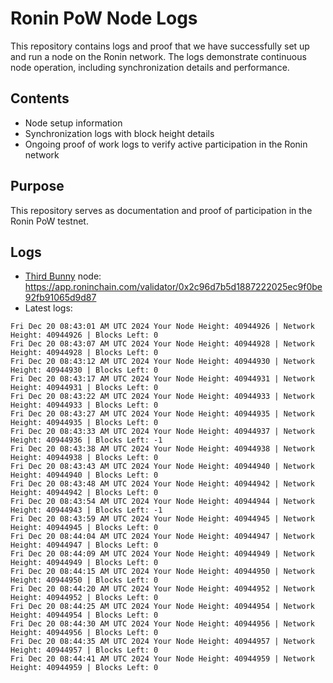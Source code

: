 # Ronin PoW Node Logs

This repository contains logs and proof that we have successfully set up and run a node on the Ronin network. The logs demonstrate continuous node operation, including synchronization details and performance.

## Contents

- Node setup information
- Synchronization logs with block height details
- Ongoing proof of work logs to verify active participation in the Ronin network

## Purpose

This repository serves as documentation and proof of participation in the Ronin PoW testnet.

## Logs

- [Third Bunny](https://thirdbunny.xyz/) node: https://app.roninchain.com/validator/0x2c96d7b5d1887222025ec9f0be92fb91065d9d87
- Latest logs:
```
Fri Dec 20 08:43:01 AM UTC 2024 Your Node Height: 40944926 | Network Height: 40944926 | Blocks Left: 0
Fri Dec 20 08:43:07 AM UTC 2024 Your Node Height: 40944928 | Network Height: 40944928 | Blocks Left: 0
Fri Dec 20 08:43:12 AM UTC 2024 Your Node Height: 40944930 | Network Height: 40944930 | Blocks Left: 0
Fri Dec 20 08:43:17 AM UTC 2024 Your Node Height: 40944931 | Network Height: 40944931 | Blocks Left: 0
Fri Dec 20 08:43:22 AM UTC 2024 Your Node Height: 40944933 | Network Height: 40944933 | Blocks Left: 0
Fri Dec 20 08:43:27 AM UTC 2024 Your Node Height: 40944935 | Network Height: 40944935 | Blocks Left: 0
Fri Dec 20 08:43:33 AM UTC 2024 Your Node Height: 40944937 | Network Height: 40944936 | Blocks Left: -1
Fri Dec 20 08:43:38 AM UTC 2024 Your Node Height: 40944938 | Network Height: 40944938 | Blocks Left: 0
Fri Dec 20 08:43:43 AM UTC 2024 Your Node Height: 40944940 | Network Height: 40944940 | Blocks Left: 0
Fri Dec 20 08:43:48 AM UTC 2024 Your Node Height: 40944942 | Network Height: 40944942 | Blocks Left: 0
Fri Dec 20 08:43:54 AM UTC 2024 Your Node Height: 40944944 | Network Height: 40944943 | Blocks Left: -1
Fri Dec 20 08:43:59 AM UTC 2024 Your Node Height: 40944945 | Network Height: 40944945 | Blocks Left: 0
Fri Dec 20 08:44:04 AM UTC 2024 Your Node Height: 40944947 | Network Height: 40944947 | Blocks Left: 0
Fri Dec 20 08:44:09 AM UTC 2024 Your Node Height: 40944949 | Network Height: 40944949 | Blocks Left: 0
Fri Dec 20 08:44:15 AM UTC 2024 Your Node Height: 40944950 | Network Height: 40944950 | Blocks Left: 0
Fri Dec 20 08:44:20 AM UTC 2024 Your Node Height: 40944952 | Network Height: 40944952 | Blocks Left: 0
Fri Dec 20 08:44:25 AM UTC 2024 Your Node Height: 40944954 | Network Height: 40944954 | Blocks Left: 0
Fri Dec 20 08:44:30 AM UTC 2024 Your Node Height: 40944956 | Network Height: 40944956 | Blocks Left: 0
Fri Dec 20 08:44:35 AM UTC 2024 Your Node Height: 40944957 | Network Height: 40944957 | Blocks Left: 0
Fri Dec 20 08:44:41 AM UTC 2024 Your Node Height: 40944959 | Network Height: 40944959 | Blocks Left: 0
```
